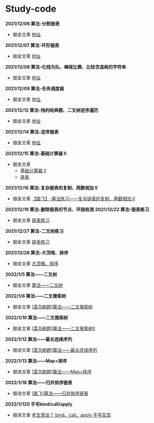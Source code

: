 # Study-code

**2021/12/06 算法-分割链表**
  - 掘金文章 [地址](https://juejin.cn/post/7038631690540957733)

**2021/12/07 算法-环形链表**
  - 掘金文章 [地址](https://juejin.cn/post/7038976115314016293)
  
**2021/12/08 算法-化栈为队、棒球比赛、比较含退格的字符串**
  - 掘金文章 [地址](https://juejin.cn/post/7039371448992923656/)

**2021/12/09 算法-任务调度器**
  - 掘金文章 [地址](https://juejin.cn/post/7039744043168825357/)

**2021/12/12 算法-栈的经典题、二叉树逆序遍历**
  - 掘金文章 [地址](https://juejin.cn/post/7040822962999541768/)

**2021/12/14 算法-逆序链表**
  - 掘金文章 [地址](https://juejin.cn/post/7041552498280103950/)

**2021/12/15 算法-基础计算器 II**
  - 掘金文章 
    - [基础计算器 II](https://juejin.cn/post/7041835545734938655)
    - [链表](https://juejin.cn/post/7041977575748567077/)

**2021/12/16 算法-复杂链表的复制、两数相加 II**
  - 掘金文章  [【路飞】-算法练习——复杂链表的复制、两数相加 II](https://juejin.cn/post/7042345738453385223/)

**2021/12/19 算法-删除链表的节点、环路检测**
**2021/12/22 算法-链表练习**
  - 掘金文章 [链表练习](https://juejin.cn/post/7044567958747775007/)

**2021/12/27 算法-二叉树练习**
  - 掘金文章 [链表练习](https://juejin.cn/post/7046052285377413157/)
  
**2021/12/28 算法-大顶堆、排序**
  - 掘金文章 [大顶堆、排序 ](https://juejin.cn/post/7047160486055378974/)

**2022/1/5 算法——二叉树**
  - 掘金文章 [算法——二叉树 ](https://juejin.cn/post/7049740269633142820/)

**2022/1/6 算法——二叉搜索树**
  - 掘金文章 [[菜鸟刷题]算法——二叉搜索树](https://juejin.cn/post/7050132954047053855/)
  
**2022/1/10 算法——二叉搜索树**
  - 掘金文章 [[菜鸟刷题]算法——二叉搜索树Ⅱ](https://juejin.cn/post/7051617836761874439/)
  
**2022/1/12 算法——最长连续序列**
  - 掘进文章 [[菜鸟刷题]算法——最长连续序列](https://juejin.cn/post/7052361826100576269/)

**2022/1/13 算法——Map+排序**
  - 掘进文章 [[菜鸟刷题]算法——Map+排序](https://juejin.cn/post/7052734418758139934/)

**2022/1/18 算法——归并排序链表**
  - 掘进文章 [[路飞]算法——归并排序链表 ](https://juejin.cn/post/7054590366657282056/)

**2022/1/120 手写bind/call/apply**
  - 掘进文章 [老生常谈？ bind、call、apply 手写实现](https://juejin.cn/post/7055337440168378398)